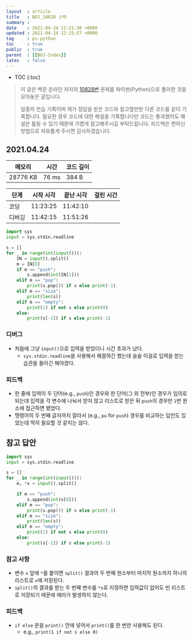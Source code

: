 ```yaml
---
layout  : article
title   : BOJ_10828 스택
summary : 
date    : 2021-04-24 11:21:30 +0900
updated : 2021-04-24 12:15:57 +0900
tag     : ps-python
toc     : true
public  : true
parent  : [[BOJ-Index]]
latex   : false
---
```

* TOC
{:toc}

>이 글은 백준 온라인 저지의 [10828번](https://www.acmicpc.net/problem/10828) 문제를 파이썬(Python)으로 풀이한 것을 모아놓은 글입니다.
>
> 일종의 연습 기록이며 제가 정답을 받은 코드와 참고할만한 다른 코드를 같이 기록합니다. 필요한 경우 코드에 대한 해설을 기록합니다만 코드는 통과했어도 해설은 틀릴 수 있기 때문에 가볍게 참고해주시길 부탁드립니다. 피드백은 편하신 방법으로 자유롭게 주시면 감사하겠습니다.

## 2021.04.24

| 메모리    | 시간  | 코드 길이 |
| --------- | ----- | --------- |
| 28776 KB  | 76 ms | 384 B     |

| 단계      | 시작 시각 | 끝난 시각 | 걸린 시간 |
| --------- | --------- | --------- | --------- |
| 코딩      | 11:23:25  | 11:42:10  |           |
| 디버깅    | 11:42:15  | 11:51:26  |           |

```python
import sys
input = sys.stdin.readline

s = []
for _ in range(int(input())):
    IN = input().split()
    m = IN[0]
    if m == "push":
        s.append(int(IN[1]))
    elif m == "pop":
        print(s.pop()) if s else print(-1)
    elif m == "size":
        print(len(s))
    elif m == "empty":
        print(1) if not s else print(0)
    else:
        print(s[-1]) if s else print(-1)
```

### 디버그

* 처음에 그냥 `input()`으로 입력을 받았더니 시간 초과가 났다.
    * `sys.stdin.readline`을 사용해서 해결하긴 했는데 슬슬 이걸로 입력을 받는 습관을 들이긴 해야겠다.

### 피드백

* 한 줄에 입력이 두 단어(e.g., `push`)인 경우와 한 단어(그 외 전부)인 경우가 임의로 되는데 입력을 각 변수에 나눠서 받지 않고 리스트로 받은 뒤 `push`의 경우만 `1`번 원소에 접근하면 됐었다.
* 명령어의 두 번째 글자까지 잘라서 (e.g., `pu` for `push`) 경우를 비교하는 답안도 있었는데 딱히 필요할 것 같지는 않다.

## 참고 답안

```python
import sys
input = sys.stdin.readline

s = []
for _ in range(int(input())):
    m, *x = input().split()

    if m == "push":
        s.append(int(x[0]))
    elif m == "pop":
        print(s.pop()) if s else print(-1)
    elif m == "size":
        print(len(s))
    elif m == "empty":
        print(1) if not s else print(0)
    else:
        print(s[-1]) if s else print(-1)
```

### 참고 사항

* 변수 `x` 앞에 `*`를 붙이면 `split()` 결과의 두 번째 원소부터 마지막 원소까지 하나의 리스트로 `x`에 저장된다.
* `split()`의 결과를 받는 두 번째 변수를 `*x`로 지정하면 입력값이 없어도 빈 리스트로 저장되기 때문에 에러가 발생하지 않는다.

### 피드백

* `if else` 문을 `print()` 안에 넣어서 `print()`를 한 번만 사용해도 된다.
    * e.g., `print(1 if not s else 0)`
